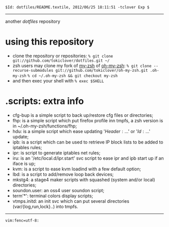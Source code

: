 `$Id: dotfiles/README.textile, 2012/06/25 18:11:51 -tclover Exp $`

---

another _dotfiles_ repository

# using this repository

* clone the repository or repositories: 
`% git clone git://github.com/tokiclover/dotfiles.git ~/`
* zsh users may clone my fork of [my-zsh][] of [oh-my-zsh][]: 
`% git clone --recurse-submodules git://github.com/tokiclover/oh-my-zsh.git .oh-my-zsh`
`% cd ~/.oh-my-zsh && git checkout my-zsh`
* and then exec your shell with `% exec $SHELL`

# .scripts: extra info

* cfg-bup is a simple script to back up/restore cfg files or directories;
* fhp: is a simple script which put firefox profile inn tmpfs, 
	a zsh version is in ~/.oh-my-zsh/functions/fhp;
* hdu: is a simple script which ease updating '$Header:...$' or '$Id:...$' update;
* ipb: is a script which can be used to retrieve IP block lists to be added to iptables rules;
* ipr: is script to generate iptables net rules;
* iru: is an '/etc/local.d/ipr.start' svc script to ease ipr and ipb start up if an iface is up;
* kvm: is a script to ease kvm loadind with a few default option;
* lbd: is a script to add/remove loop back devices;
* mkstg4: a stage4 maker scripts with squashed (system and/or local) directories;
* soundon.user: an oss4 user soundon script;
* term'*': terminal colors display scripts;
* vtmps.initd: an init svc which can put several directories (var/{log,run,lock}..) into tmpfs.

[my-zsh]: https://github.com/tokiclover/oh-my-zsh
[oh-my-zsh]: https://github.com/robbyrussell/oh-my-zsh

---
`vim:fenc=utf-8:`
